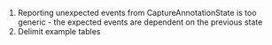 1. Reporting unexpected events from CaptureAnnotationState is too generic - the expected events are dependent on the previous state
1. Delimit example tables
